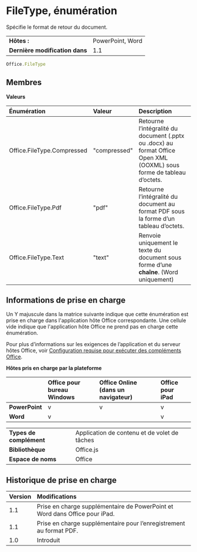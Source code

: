 
# <a name="filetype-enumeration"></a>FileType, énumération
Spécifie le format de retour du document.

|||
|:-----|:-----|
|**Hôtes :**|PowerPoint, Word|
|**Dernière modification dans**|1.1|

```js
Office.FileType
```


## <a name="members"></a>Membres


**Valeurs**


|**Énumération**|**Valeur**|**Description**|
|:-----|:-----|:-----|
|Office.FileType.Compressed|"compressed"|Retourne l’intégralité du document (.pptx ou .docx) au format Office Open XML (OOXML) sous forme de tableau d’octets.|
|Office.FileType.Pdf|"pdf"|Retourne l’intégralité du document au format PDF sous la forme d’un tableau d’octets.|
|Office.FileType.Text|"text"|Renvoie uniquement le texte du document sous forme d’une **chaîne**. (Word uniquement)|

## <a name="support-details"></a>Informations de prise en charge


Un Y majuscule dans la matrice suivante indique que cette énumération est prise en charge dans l'application hôte Office correspondante. Une cellule vide indique que l'application hôte Office ne prend pas en charge cette énumération.

Pour plus d’informations sur les exigences de l’application et du serveur hôtes Office, voir [Configuration requise pour exécuter des compléments Office](../../docs/overview/requirements-for-running-office-add-ins.md).


**Hôtes pris en charge par la plateforme**


||**Office pour bureau Windows**|**Office Online (dans un navigateur)**|**Office pour iPad**|
|:-----|:-----|:-----|:-----|
|**PowerPoint**|v|v|v|
|**Word**|v||v|

|||
|:-----|:-----|
|**Types de complément**|Application de contenu et de volet de tâches|
|**Bibliothèque**|Office.js|
|**Espace de noms**|Office|

## <a name="support-history"></a>Historique de prise en charge


|**Version**|**Modifications**|
|:-----|:-----|
|1.1|Prise en charge supplémentaire de PowerPoint et Word dans Office pour iPad.|
|1.1|Prise en charge supplémentaire pour l’enregistrement au format PDF.|
|1.0|Introduit|
